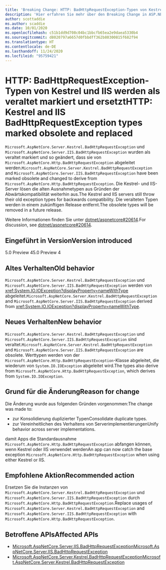 ```yaml
---
title: 'Breaking Change: HTTP: BadHttpRequestException-Typen von Kestrel und IIS werden als veraltet markiert und ersetzt'
description: 'Hier erfahren Sie mehr über den Breaking Change in ASP.NET Core 5.0 mit dem Titel „HTTP: BadHttpRequestException-Typen von Kestrel und IIS werden als veraltet markiert und ersetzt'
author: scottaddie
ms.author: scaddie
ms.date: 10/01/2020
ms.openlocfilehash: c51b1dd9d708c04bc1bbcfb65ea2e9daea5330b4
ms.sourcegitcommit: d8020797a6657d0fbbdff362b80300815f682f94
ms.translationtype: HT
ms.contentlocale: de-DE
ms.lasthandoff: 11/24/2020
ms.locfileid: "95759421"
---
```

# <a name="http-kestrel-and-iis-badhttprequestexception-types-marked-obsolete-and-replaced"></a><span data-ttu-id="cad3d-103">HTTP: BadHttpRequestException-Typen von Kestrel und IIS werden als veraltet markiert und ersetzt</span><span class="sxs-lookup"><span data-stu-id="cad3d-103">HTTP: Kestrel and IIS BadHttpRequestException types marked obsolete and replaced</span></span>

<span data-ttu-id="cad3d-104">`Microsoft.AspNetCore.Server.Kestrel.BadHttpRequestException` und `Microsoft.AspNetCore.Server.IIS.BadHttpRequestException` wurden als veraltet markiert und so geändert, dass sie von `Microsoft.AspNetCore.Http.BadHttpRequestException` abgeleitet werden.</span><span class="sxs-lookup"><span data-stu-id="cad3d-104">`Microsoft.AspNetCore.Server.Kestrel.BadHttpRequestException` and `Microsoft.AspNetCore.Server.IIS.BadHttpRequestException` have been marked obsolete and changed to derive from `Microsoft.AspNetCore.Http.BadHttpRequestException`.</span></span> <span data-ttu-id="cad3d-105">Die Kestrel- und IIS-Server lösen die alten Ausnahmetypen aus Gründen der Abwärtskompatibilität weiterhin aus.</span><span class="sxs-lookup"><span data-stu-id="cad3d-105">The Kestrel and IIS servers still throw their old exception types for backwards compatibility.</span></span> <span data-ttu-id="cad3d-106">Die veralteten Typen werden in einem zukünftigen Release entfernt.</span><span class="sxs-lookup"><span data-stu-id="cad3d-106">The obsolete types will be removed in a future release.</span></span>

<span data-ttu-id="cad3d-107">Weitere Informationen finden Sie unter [dotnet/aspnetcore#20614](https://github.com/dotnet/aspnetcore/issues/20614).</span><span class="sxs-lookup"><span data-stu-id="cad3d-107">For discussion, see [dotnet/aspnetcore#20614](https://github.com/dotnet/aspnetcore/issues/20614).</span></span>

## <a name="version-introduced"></a><span data-ttu-id="cad3d-108">Eingeführt in Version</span><span class="sxs-lookup"><span data-stu-id="cad3d-108">Version introduced</span></span>

<span data-ttu-id="cad3d-109">5.0 Preview 4</span><span class="sxs-lookup"><span data-stu-id="cad3d-109">5.0 Preview 4</span></span>

## <a name="old-behavior"></a><span data-ttu-id="cad3d-110">Altes Verhalten</span><span class="sxs-lookup"><span data-stu-id="cad3d-110">Old behavior</span></span>

<span data-ttu-id="cad3d-111">`Microsoft.AspNetCore.Server.Kestrel.BadHttpRequestException` und `Microsoft.AspNetCore.Server.IIS.BadHttpRequestException` werden von <xref:System.IO.IOException?displayProperty=nameWithType> abgeleitet.</span><span class="sxs-lookup"><span data-stu-id="cad3d-111">`Microsoft.AspNetCore.Server.Kestrel.BadHttpRequestException` and `Microsoft.AspNetCore.Server.IIS.BadHttpRequestException` derived from <xref:System.IO.IOException?displayProperty=nameWithType>.</span></span>

## <a name="new-behavior"></a><span data-ttu-id="cad3d-112">Neues Verhalten</span><span class="sxs-lookup"><span data-stu-id="cad3d-112">New behavior</span></span>

<span data-ttu-id="cad3d-113">`Microsoft.AspNetCore.Server.Kestrel.BadHttpRequestException` und `Microsoft.AspNetCore.Server.IIS.BadHttpRequestException` sind veraltet.</span><span class="sxs-lookup"><span data-stu-id="cad3d-113">`Microsoft.AspNetCore.Server.Kestrel.BadHttpRequestException` and `Microsoft.AspNetCore.Server.IIS.BadHttpRequestException` are obsolete.</span></span> <span data-ttu-id="cad3d-114">Werttypen werden von der `Microsoft.AspNetCore.Http.BadHttpRequestException`-Klasse abgeleitet, die wiederum von `System.IO.IOException` abgeleitet wird.</span><span class="sxs-lookup"><span data-stu-id="cad3d-114">The types also derive from `Microsoft.AspNetCore.Http.BadHttpRequestException`, which derives from `System.IO.IOException`.</span></span>

## <a name="reason-for-change"></a><span data-ttu-id="cad3d-115">Grund für die Änderung</span><span class="sxs-lookup"><span data-stu-id="cad3d-115">Reason for change</span></span>

<span data-ttu-id="cad3d-116">Die Änderung wurde aus folgenden Gründen vorgenommen:</span><span class="sxs-lookup"><span data-stu-id="cad3d-116">The change was made to:</span></span>

* <span data-ttu-id="cad3d-117">zur Konsolidierung duplizierter Typen</span><span class="sxs-lookup"><span data-stu-id="cad3d-117">Consolidate duplicate types.</span></span>
* <span data-ttu-id="cad3d-118">zur Vereinheitlichen des Verhaltens von Serverimplementierungen</span><span class="sxs-lookup"><span data-stu-id="cad3d-118">Unify behavior across server implementations.</span></span>

<span data-ttu-id="cad3d-119">damit Apps die Standardausnahme `Microsoft.AspNetCore.Http.BadHttpRequestException` abfangen können, wenn Kestrel oder IIS verwendet werden</span><span class="sxs-lookup"><span data-stu-id="cad3d-119">An app can now catch the base exception `Microsoft.AspNetCore.Http.BadHttpRequestException` when using either Kestrel or IIS.</span></span>

## <a name="recommended-action"></a><span data-ttu-id="cad3d-120">Empfohlene Aktion</span><span class="sxs-lookup"><span data-stu-id="cad3d-120">Recommended action</span></span>

<span data-ttu-id="cad3d-121">Ersetzen Sie die Instanzen von `Microsoft.AspNetCore.Server.Kestrel.BadHttpRequestException` und `Microsoft.AspNetCore.Server.IIS.BadHttpRequestException` durch `Microsoft.AspNetCore.Http.BadHttpRequestException`.</span><span class="sxs-lookup"><span data-stu-id="cad3d-121">Replace usages of `Microsoft.AspNetCore.Server.Kestrel.BadHttpRequestException` and `Microsoft.AspNetCore.Server.IIS.BadHttpRequestException` with `Microsoft.AspNetCore.Http.BadHttpRequestException`.</span></span>

## <a name="affected-apis"></a><span data-ttu-id="cad3d-122">Betroffene APIs</span><span class="sxs-lookup"><span data-stu-id="cad3d-122">Affected APIs</span></span>

- [<span data-ttu-id="cad3d-123">Microsoft.AspNetCore.Server.IIS.BadHttpRequestException</span><span class="sxs-lookup"><span data-stu-id="cad3d-123">Microsoft.AspNetCore.Server.IIS.BadHttpRequestException</span></span>](/dotnet/api/microsoft.aspnetcore.server.iis.badhttprequestexception?view=aspnetcore-3.1)
- [<span data-ttu-id="cad3d-124">Microsoft.AspNetCore.Server.Kestrel.BadHttpRequestException</span><span class="sxs-lookup"><span data-stu-id="cad3d-124">Microsoft.AspNetCore.Server.Kestrel.BadHttpRequestException</span></span>](/dotnet/api/microsoft.aspnetcore.server.kestrel.badhttprequestexception?view=aspnetcore-1.1)

<!--

### Category

ASP.NET Core

### Affected APIs

- `T:Microsoft.AspNetCore.Server.IIS.BadHttpRequestException`
- `T:Microsoft.AspNetCore.Server.Kestrel.BadHttpRequestException`

-->
